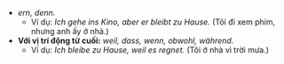 - _ern, denn._
    - Ví dụ: _Ich gehe ins Kino, aber er bleibt zu Hause._ (Tôi đi xem phim, nhưng anh ấy ở nhà.)
- **Với vị trí động từ cuối:** _weil, dass, wenn, obwohl, während._
    - Ví dụ: _Ich bleibe zu Hause, weil es regnet._ (Tôi ở nhà vì trời mưa.)